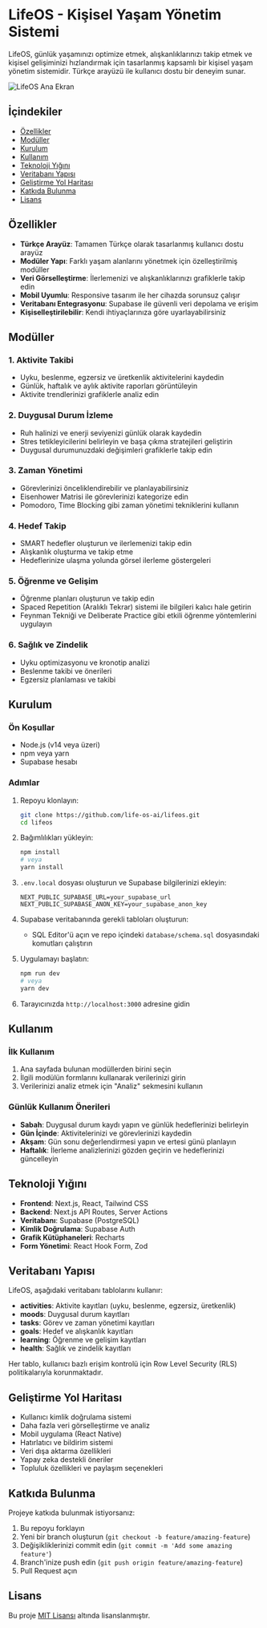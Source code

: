 # LifeOS - Kişisel Yaşam Yönetim Sistemi

LifeOS, günlük yaşamınızı optimize etmek, alışkanlıklarınızı takip etmek ve kişisel gelişiminizi hızlandırmak için tasarlanmış kapsamlı bir kişisel yaşam yönetim sistemidir. Türkçe arayüzü ile kullanıcı dostu bir deneyim sunar.

![LifeOS Ana Ekran](https://via.placeholder.com/800x400?text=LifeOS+Ana+Ekran)

## İçindekiler

- [Özellikler](#özellikler)
- [Modüller](#modüller)
- [Kurulum](#kurulum)
- [Kullanım](#kullanım)
- [Teknoloji Yığını](#teknoloji-yığını)
- [Veritabanı Yapısı](#veritabanı-yapısı)
- [Geliştirme Yol Haritası](#geliştirme-yol-haritası)
- [Katkıda Bulunma](#katkıda-bulunma)
- [Lisans](#lisans)

## Özellikler

- **Türkçe Arayüz**: Tamamen Türkçe olarak tasarlanmış kullanıcı dostu arayüz
- **Modüler Yapı**: Farklı yaşam alanlarını yönetmek için özelleştirilmiş modüller
- **Veri Görselleştirme**: İlerlemenizi ve alışkanlıklarınızı grafiklerle takip edin
- **Mobil Uyumlu**: Responsive tasarım ile her cihazda sorunsuz çalışır
- **Veritabanı Entegrasyonu**: Supabase ile güvenli veri depolama ve erişim
- **Kişiselleştirilebilir**: Kendi ihtiyaçlarınıza göre uyarlayabilirsiniz

## Modüller

### 1. Aktivite Takibi

- Uyku, beslenme, egzersiz ve üretkenlik aktivitelerini kaydedin
- Günlük, haftalık ve aylık aktivite raporları görüntüleyin
- Aktivite trendlerinizi grafiklerle analiz edin

### 2. Duygusal Durum İzleme

- Ruh halinizi ve enerji seviyenizi günlük olarak kaydedin
- Stres tetikleyicilerini belirleyin ve başa çıkma stratejileri geliştirin
- Duygusal durumunuzdaki değişimleri grafiklerle takip edin

### 3. Zaman Yönetimi

- Görevlerinizi önceliklendirebilir ve planlayabilirsiniz
- Eisenhower Matrisi ile görevlerinizi kategorize edin
- Pomodoro, Time Blocking gibi zaman yönetimi tekniklerini kullanın

### 4. Hedef Takip

- SMART hedefler oluşturun ve ilerlemenizi takip edin
- Alışkanlık oluşturma ve takip etme
- Hedeflerinize ulaşma yolunda görsel ilerleme göstergeleri

### 5. Öğrenme ve Gelişim

- Öğrenme planları oluşturun ve takip edin
- Spaced Repetition (Aralıklı Tekrar) sistemi ile bilgileri kalıcı hale getirin
- Feynman Tekniği ve Deliberate Practice gibi etkili öğrenme yöntemlerini uygulayın

### 6. Sağlık ve Zindelik

- Uyku optimizasyonu ve kronotip analizi
- Beslenme takibi ve önerileri
- Egzersiz planlaması ve takibi

## Kurulum

### Ön Koşullar

- Node.js (v14 veya üzeri)
- npm veya yarn
- Supabase hesabı

### Adımlar

1. Repoyu klonlayın:
   ```bash
   git clone https://github.com/life-os-ai/lifeos.git
   cd lifeos
   ```

2. Bağımlılıkları yükleyin:
   ```bash
   npm install
   # veya
   yarn install
   ```

3. `.env.local` dosyası oluşturun ve Supabase bilgilerinizi ekleyin:
   ```plaintext
   NEXT_PUBLIC_SUPABASE_URL=your_supabase_url
   NEXT_PUBLIC_SUPABASE_ANON_KEY=your_supabase_anon_key
   ```

4. Supabase veritabanında gerekli tabloları oluşturun:
   - SQL Editor'ü açın ve repo içindeki `database/schema.sql` dosyasındaki komutları çalıştırın

5. Uygulamayı başlatın:
   ```bash
   npm run dev
   # veya
   yarn dev
   ```

6. Tarayıcınızda `http://localhost:3000` adresine gidin

## Kullanım

### İlk Kullanım

1. Ana sayfada bulunan modüllerden birini seçin
2. İlgili modülün formlarını kullanarak verilerinizi girin
3. Verilerinizi analiz etmek için "Analiz" sekmesini kullanın

### Günlük Kullanım Önerileri

- **Sabah**: Duygusal durum kaydı yapın ve günlük hedeflerinizi belirleyin
- **Gün İçinde**: Aktivitelerinizi ve görevlerinizi kaydedin
- **Akşam**: Gün sonu değerlendirmesi yapın ve ertesi günü planlayın
- **Haftalık**: İlerleme analizlerinizi gözden geçirin ve hedeflerinizi güncelleyin

## Teknoloji Yığını

- **Frontend**: Next.js, React, Tailwind CSS
- **Backend**: Next.js API Routes, Server Actions
- **Veritabanı**: Supabase (PostgreSQL)
- **Kimlik Doğrulama**: Supabase Auth
- **Grafik Kütüphaneleri**: Recharts
- **Form Yönetimi**: React Hook Form, Zod

## Veritabanı Yapısı

LifeOS, aşağıdaki veritabanı tablolarını kullanır:

- **activities**: Aktivite kayıtları (uyku, beslenme, egzersiz, üretkenlik)
- **moods**: Duygusal durum kayıtları
- **tasks**: Görev ve zaman yönetimi kayıtları
- **goals**: Hedef ve alışkanlık kayıtları
- **learning**: Öğrenme ve gelişim kayıtları
- **health**: Sağlık ve zindelik kayıtları

Her tablo, kullanıcı bazlı erişim kontrolü için Row Level Security (RLS) politikalarıyla korunmaktadır.

## Geliştirme Yol Haritası

- Kullanıcı kimlik doğrulama sistemi
- Daha fazla veri görselleştirme ve analiz
- Mobil uygulama (React Native)
- Hatırlatıcı ve bildirim sistemi
- Veri dışa aktarma özellikleri
- Yapay zeka destekli öneriler
- Topluluk özellikleri ve paylaşım seçenekleri

## Katkıda Bulunma

Projeye katkıda bulunmak istiyorsanız:

1. Bu repoyu forklayın
2. Yeni bir branch oluşturun (`git checkout -b feature/amazing-feature`)
3. Değişikliklerinizi commit edin (`git commit -m 'Add some amazing feature'`)
4. Branch'inize push edin (`git push origin feature/amazing-feature`)
5. Pull Request açın

## Lisans

Bu proje [MIT Lisansı](LICENSE) altında lisanslanmıştır.

